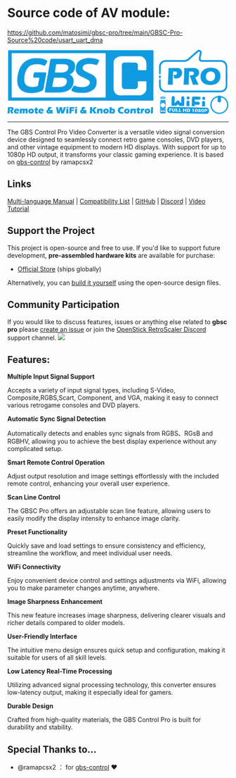 # Source code of AV module:
https://github.com/matosimi/gbsc-pro/tree/main/GBSC-Pro-Source%20code/usart_uart_dma

<p align="center">
    <img alt="gbsc-pro" src="https://github.com/RetroScaler/gbsc-pro/blob/c3da796360191a26cdcb62a284621f66431251a0/source/gbsc-pro%20logo.png" />
</p>

---

The GBS Control Pro Video Converter is a versatile video signal conversion device designed to seamlessly connect retro game consoles, DVD players, and other vintage equipment to modern HD displays. With support for up to 1080p HD output, it transforms your classic gaming experience. It is based on [gbs-control](https://github.com/ramapcsx2/gbs-control) by ramapcsx2

## Links

 [Multi-language Manual](https://www.retroscaler.com/?page_id=480) | [Compatibility List](https://github.com/RetroScaler/gbsc-pro/blob/main/source/GBSC-pro%20Compatibility%20List%20%20Firmware%20Version%201.2.md) | [GitHub](https://github.com/RetroScaler/gbsc-pro) | [Discord](https://discord.com/invite/2MMWRkVRbk) | [Video Tutorial](https://www.youtube.com/playlist?list=PLQ6X-Dl0NtDnZm5v3n3IgvNOSrBsg7s7T)

## Support the Project  
This project is open-source and free to use. If you'd like to support future development, **pre-assembled hardware kits** are available for purchase:  
- [Official Store](https://www.aliexpress.com/item/3256808268415575.html?spm=a2g0o.store_pc_home.singleImageText_2011250187871.0&gatewayAdapt=4itemAdapt) (ships globally)  

Alternatively, you can [build it yourself](https://github.com/RetroScaler/gbsc-pro/tree/main/Gerber) using the open-source design files. 

## Community Participation
If you would like to discuss features, issues or anything else related to **gbsc pro** please [create an issue](https://github.com/RetroScaler/gbsc-pro/issues/new) or join the [OpenStick RetroScaler Discord](https://discord.com/invite/2MMWRkVRbk) support channel.
![](source/product-01.jpg)

## **Features**:

**Multiple Input Signal Support**

Accepts a variety of input signal types, including S-Video, Composite,RGBS,Scart, Component, and VGA, making it easy to connect various retrogame consoles and DVD players.

**Automatic Sync Signal Detection**

Automatically detects and enables sync signals from RGBS、RGsB and RGBHV, allowing you to achieve the best display     experience without any complicated setup.

**Smart Remote Control Operation**

Adjust output resolution and image settings effortlessly with the included   remote control, enhancing your overall user experience.

**Scan Line Control**

The GBSC Pro offers an adjustable scan line feature, allowing users to easily modify the display intensity to enhance image clarity.

**Preset Functionality**

Quickly save and load settings to ensure consistency and efficiency, streamline the workflow, and meet individual user needs.

**WiFi Connectivity**

Enjoy convenient device control and settings adjustments via WiFi,  allowing you to make parameter changes anytime, anywhere.

**Image Sharpness Enhancement**

This new feature increases image sharpness, delivering clearer visuals and  richer details compared to older models.

**User-Friendly Interface**

The intuitive menu design ensures quick setup and configuration, making it suitable for users of all skill levels.

**Low Latency Real-Time Processing**

Utilizing advanced signal processing technology, this converter ensures low-latency output, making it especially ideal for gamers.

**Durable Design**

Crafted from high-quality materials, the GBS Control Pro is built for durability and stability.

## Special Thanks to...

- @ramapcsx2 ： for [gbs-control](https://github.com/ramapcsx2/gbs-control) ❤️
